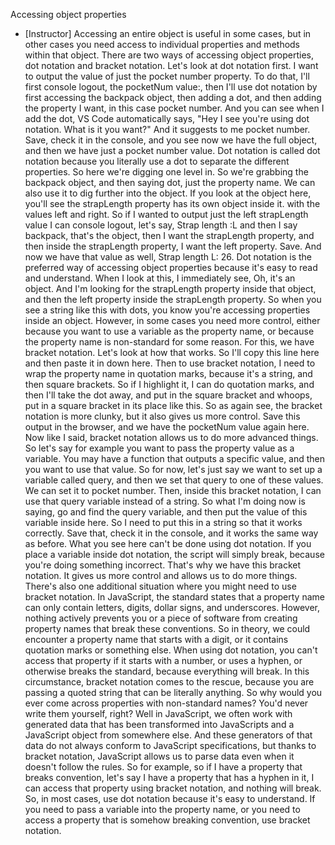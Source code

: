Accessing object properties
- [Instructor] Accessing an entire object is useful in some cases, but in other cases you need access to individual properties and methods within that object. There are two ways of accessing object properties, dot notation and bracket notation. Let's look at dot notation first. I want to output the value of just the pocket number property. To do that, I'll first console logout, the pocketNum value:, then I'll use dot notation by first accessing the backpack object, then adding a dot, and then adding the property I want, in this case pocket number. And you can see when I add the dot, VS Code automatically says, "Hey I see you're using dot notation. What is it you want?" And it suggests to me pocket number. Save, check it in the console, and you see now we have the full object, and then we have just a pocket number value. Dot notation is called dot notation because you literally use a dot to separate the different properties. So here we're digging one level in. So we're grabbing the backpack object, and then saying dot, just the property name. We can also use it to dig further into the object. If you look at the object here, you'll see the strapLength property has its own object inside it. with the values left and right. So if I wanted to output just the left strapLength value I can console logout, let's say, Strap length :L and then I say backpack, that's the object, then I want the strapLength property, and then inside the strapLength property, I want the left property. Save. And now we have that value as well, Strap length L: 26. Dot notation is the preferred way of accessing object properties because it's easy to read and understand. When I look at this, I immediately see, Oh, it's an object. And I'm looking for the strapLength property inside that object, and then the left property inside the strapLength property. So when you see a string like this with dots, you know you're accessing properties inside an object. However, in some cases you need more control, either because you want to use a variable as the property name, or because the property name is non-standard for some reason. For this, we have bracket notation. Let's look at how that works. So I'll copy this line here and then paste it in down here. Then to use bracket notation, I need to wrap the property name in quotation marks, because it's a string, and then square brackets. So if I highlight it, I can do quotation marks, and then I'll take the dot away, and put in the square bracket and whoops, put in a square bracket in its place like this. So as again see, the bracket notation is more clunky, but it also gives us more control. Save this output in the browser, and we have the pocketNum value again here. Now like I said, bracket notation allows us to do more advanced things. So let's say for example you want to pass the property value as a variable. You may have a function that outputs a specific value, and then you want to use that value. So for now, let's just say we want to set up a variable called query, and then we set that query to one of these values. We can set it to pocket number. Then, inside this bracket notation, I can use that query variable instead of a string. So what I'm doing now is saying, go and find the query variable, and then put the value of this variable inside here. So I need to put this in a string so that it works correctly. Save that, check it in the console, and it works the same way as before. What you see here can't be done using dot notation. If you place a variable inside dot notation, the script will simply break, because you're doing something incorrect. That's why we have this bracket notation. It gives us more control and allows us to do more things. There's also one additional situation where you might need to use bracket notation. In JavaScript, the standard states that a property name can only contain letters, digits, dollar signs, and underscores. However, nothing actively prevents you or a piece of software from creating property names that break these conventions. So in theory, we could encounter a property name that starts with a digit, or it contains quotation marks or something else. When using dot notation, you can't access that property if it starts with a number, or uses a hyphen, or otherwise breaks the standard, because everything will break. In this circumstance, bracket notation comes to the rescue, because you are passing a quoted string that can be literally anything. So why would you ever come across properties with non-standard names? You'd never write them yourself, right? Well in JavaScript, we often work with generated data that has been transformed into JavaScripts and a JavaScript object from somewhere else. And these generators of that data do not always conform to JavaScript specifications, but thanks to bracket notation, JavaScript allows us to parse data even when it doesn't follow the rules. So for example, so if I have a property that breaks convention, let's say I have a property that has a hyphen in it, I can access that property using bracket notation, and nothing will break. So, in most cases, use dot notation because it's easy to understand. If you need to pass a variable into the property name, or you need to access a property that is somehow breaking convention, use bracket notation.
